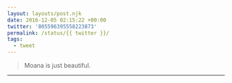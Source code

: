 ```yaml
---
layout: layouts/post.njk
date: 2016-12-05 02:15:22 +00:00
twitter: '805596395558223873'
permalink: /status/{{ twitter }}/
tags: 
  - tweet
---
```


> Moana is just beautiful.

---
